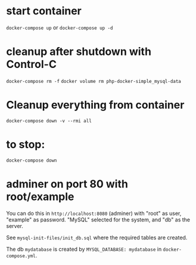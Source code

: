 # start container
`docker-compose up`
or 
`docker-compose up -d`

# cleanup after shutdown with Control-C
`docker-compose rm -f`
`docker volume rm php-docker-simple_mysql-data`

# Cleanup everything from container
`docker-compose down -v --rmi all`

# to stop:
`docker-compose down`

# adminer on port 80 with root/example

You can do this in `http://localhost:8080` (adminer) with "root" as user, "example" as password.  "MySQL" selected for the system, and "db" as the server.

See `mysql-init-files/init_db.sql` where the required tables are created.

The db `mydatabase` is created by `MYSQL_DATABASE: mydatabase` in `docker-compose.yml`.